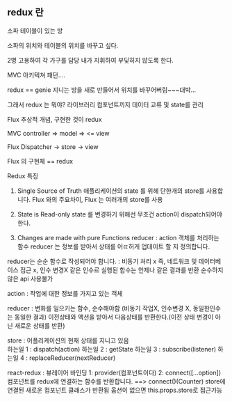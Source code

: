

## redux 란

소파 테이블이 있는 방

소파의 위치와 테이블의 위치를 바꾸고 싶다.

2명 고용하여 각 가구를 담당 내가 지휘하여 부딪히지 않도록 한다.

MVC 아키텍쳐 패던....


redux == genie
지니는 방을 새로 만들어서 위치를 바꾸어버림~~~대박...

그래서 redux 는 뭐야?
라이브러리
컴포넌트끼지 데이터 교류 및 state를 관리

Flux 추상적 개념, 구현한 것이 redux

MVC
controller => model => <= view

Flux
Dispatcher -> store -> view


Flux 의 구현체 == redux

Redux 특징
1. Single Source of Truth
애플리케이션의 state 를 위헤  단한개의 store를 사용합니다.
Flux 와의 주요차이, Flux 는 여러개의 store를 사용

2. State is Read-only
state 를 변경하기 위해선 무조건 action이 dispatch되어야 한다.

3. Changes are made with pure Functions
reducer :  action 객체를 처리하는 함수
reducer 는 정보를 받아서 상태를 어ㄸ허게 업데이트 할 지 정의합니다.

reducer는 순순 함수로 작성되어야 합니다.  : 비동기 처리 x
즉, 네트워크 및 데이터베이스 접근 x, 인수 변경X
같은 인수르 실행된 함수는 언제나 같은 결과를 반환
순수하지 않은 api 사용불가


action : 작업에 대한 정보를 가지고 있는 객체

reducer  : 변화를 일으키는 함수,  순수해야함 (비동기 작업X, 인수변경 X, 동일한인수는 동일한 결과)
        이전상태와 액션을 받아서 다음상태를 반환한다.(이전 상태 변경이 아닌 새로운 상태를 반환)

store : 어플리케이션의 현재 상태를 지니고 있음        
하는일 1 : dispatch(action)
하는일 2 : getState
하는일 3 : subscribe(listener)
하는일 4 : replaceReducer(nextReducer)



react-redux : 뷰레이어 바인딩
1: provider(컴포넌트이다)
2: connect([...option]) 컴포넌트를 redux에 연결하는 함수를 반환합니다.
==> connect()(Counter) store에 연결된 새로운 컴포넌트 클래스가 반환됨
    옵션이 없으면 this.props.store로 접근가능 
